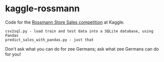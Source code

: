# kaggle-rossmann

Code for the [Rossmann Store Sales competition](https://www.kaggle.com/c/rossmann-store-sales) at Kaggle.

	csv2sql.py - load train and test data into a SQLite database, using Pandas
	predict_sales_with_pandas.py - just that

Don't ask what you can do for zee Germans; ask what zee Germans can do for you!

